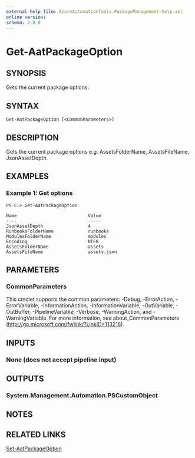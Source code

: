 ```yaml
---
external help file: AzureAutomationTools.PackageManagement-help.xml
online version: 
schema: 2.0.0
---
```


# Get-AatPackageOption

## SYNOPSIS
Gets the current package options.

## SYNTAX

```
Get-AatPackageOption [<CommonParameters>]
```

## DESCRIPTION
Gets the current package options e.g. AssetsFolderName, AssetsFileName, JsonAssetDepth.

## EXAMPLES

### Example 1: Get options
```
PS C:> Get-AatPackageOption

Name                           Value
----                           -----
JsonAssetDepth                 4
RunbooksFolderName             runbooks
ModulesFolderName              modules
Encoding                       UTF8
AssetsFolderName               assets
AssetsFileName                 assets.json
```

<!--## PARAMETERS-->

## PARAMETERS

### CommonParameters
This cmdlet supports the common parameters: -Debug, -ErrorAction, -ErrorVariable, -InformationAction, -InformationVariable, -OutVariable, -OutBuffer, -PipelineVariable, -Verbose, -WarningAction, and -WarningVariable. For more information, see about_CommonParameters (http://go.microsoft.com/fwlink/?LinkID=113216).

## INPUTS

### None (does not accept pipeline input)

## OUTPUTS

### System.Management.Automation.PSCustomObject

## NOTES

## RELATED LINKS

[Set-AatPackageOption](.)
